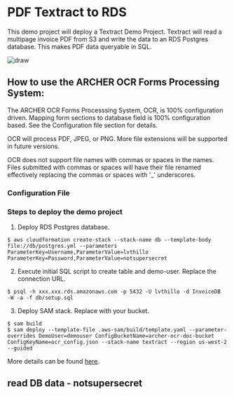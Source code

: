 # PDF Textract to RDS
This demo project will deploy a Textract Demo Project. Textract will read a multipage invoice PDF from S3 and write the data to an RDS Postgres database. This makes PDF data queryable in SQL.

![draw](https://user-images.githubusercontent.com/14105387/71366582-a7e5b400-25a2-11ea-9f77-bbcfc7acf9ed.png)


## How to use the ARCHER OCR Forms Processing System:

The ARCHER OCR Forms Processsing System, OCR, is 100% configuration driven.  Mapping form sections to database field is 100% configuration based. See the Configuration
file section for details.

OCR will process PDF, JPEG, or PNG.  More file extensions will be supported in future versions.

OCR does not support file names with commas or spaces in the names.  Files submitted with commas or spaces will have their file renamed effectively replacing the 
commas or spaces with '_'  underscores.

###  Configuration File

### Steps to deploy the demo project

1) Deploy RDS Postgres database.
```
$ aws cloudformation create-stack --stack-name db --template-body file://db/postgres.yml --parameters ParameterKey=Username,ParameterValue=lvthillo ParameterKey=Password,ParameterValue=notsupersecret
```

2) Execute initial SQL script to create table and demo-user. Replace the connection URL.
```
$ psql -h xxx.xxx.rds.amazonaws.com -p 5432 -U lvthillo -d InvoiceDB  -W -a -f db/setup.sql
```

3) Deploy SAM stack. Replace with your bucket.
```
$ sam build
$ sam deploy --template-file .aws-sam/build/template.yaml --parameter-overrides DemoUser=demouser ConfigBucketName=archer-ocr-doc-bucket ConfigKeyName=ocr_config.json --stack-name textract --region us-west-2  --guided

```
 


More details can be found [here](https://medium.com/@lvthillo/write-pdf-data-to-a-relational-database-using-amazon-textract-3b0e6bc3a390?sk=25c02c34e16f401f608d0e6ebb2b9673).

## read DB data - notsupersecret
